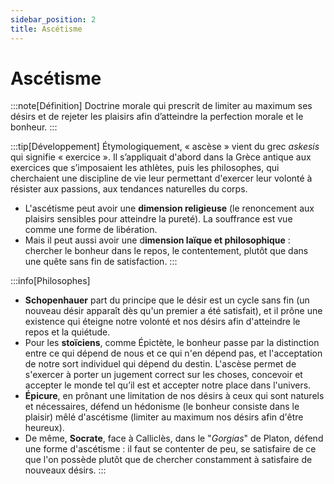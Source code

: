 ```yaml
---
sidebar_position: 2
title: Ascétisme
---
```

# Ascétisme

:::note[Définition]
Doctrine morale qui prescrit de limiter au maximum ses désirs et de rejeter les plaisirs afin d’atteindre la perfection morale et le bonheur.
:::

:::tip[Développement]
Étymologiquement, « ascèse » vient du grec *askesis* qui signifie « exercice ». Il s’appliquait d'abord dans la Grèce antique aux exercices que s’imposaient les athlètes, puis les philosophes, qui cherchaient une discipline de vie leur permettant d'exercer leur volonté à résister aux passions, aux tendances naturelles du corps.
- L'ascétisme peut avoir une **dimension religieuse** (le renoncement aux plaisirs sensibles pour atteindre la pureté). La souffrance est vue comme une forme de libération. 
- Mais il peut aussi avoir une d**imension laïque et philosophique** : chercher le bonheur dans le repos, le contentement, plutôt que dans une quête sans fin de satisfaction. 
:::

:::info[Philosophes]
- **Schopenhauer** part du principe que le désir est un cycle sans fin (un nouveau désir apparaît dès qu'un premier a été satisfait), et il prône une existence qui éteigne notre volonté et nos désirs afin d'atteindre le repos et la quiétude.
- Pour les **stoïciens**, comme Épictète, le bonheur passe par la distinction entre ce qui dépend de nous et ce qui n'en dépend pas, et l'acceptation de notre sort individuel qui dépend du destin. L'ascèse permet de s'exercer à porter un jugement correct sur les choses, concevoir et accepter le monde tel qu’il est et accepter notre place dans l'univers.
- **Épicure**, en prônant une limitation de nos désirs à ceux qui sont naturels et nécessaires, défend un hédonisme (le bonheur consiste dans le plaisir) mêlé d'ascétisme (limiter au maximum nos désirs afin d'être heureux).
- De même, **Socrate**, face à Calliclès, dans le "*Gorgias*" de Platon, défend une forme d'ascétisme : il faut se contenter de peu, se satisfaire de ce que l'on possède plutôt que de chercher constamment à satisfaire de nouveaux désirs.
:::